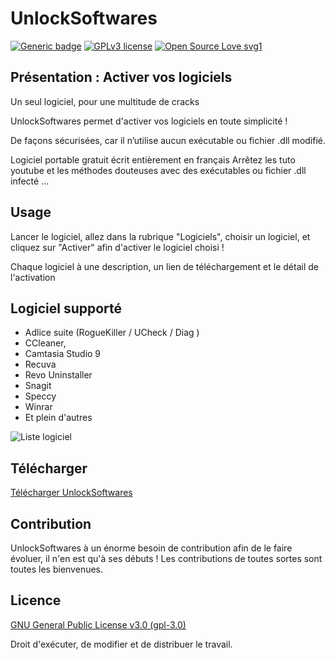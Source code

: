 # UnlockSoftwares 
[![Generic badge](https://img.shields.io/badge/Releases-2.1-green.svg)](https://github.com/ABOATDev/UnlockSoftwares/releases) [![GPLv3 license](https://img.shields.io/badge/License-GPLv3-blue.svg)](https://github.com/ABOATDev/UnlockSoftwares/blob/main/LICENSE) [![Open Source Love svg1](https://badges.frapsoft.com/os/v1/open-source.svg?v=103)](https://github.com/ABOATDev/UnlockSoftwares/releases)


## Présentation : Activer vos logiciels


Un seul logiciel, pour une multitude de cracks

UnlockSoftwares permet d'activer vos logiciels en toute simplicité !

De façons sécurisées, car il n’utilise aucun exécutable ou fichier .dll modifié.

Logiciel portable gratuit écrit entièrement en français
Arrêtez les tuto youtube et les méthodes douteuses avec des exécutables ou fichier .dll infecté ...




## Usage


Lancer le logiciel, allez dans la rubrique "Logiciels", choisir un logiciel, et cliquez sur "Activer" afin d'activer le logiciel choisi !

Chaque logiciel à une description, un lien de téléchargement et le détail de l'activation




## Logiciel supporté
- Adlice suite (RogueKiller / UCheck / Diag )
- CCleaner,
- Camtasia Studio 9
- Recuva
- Revo Uninstaller
- Snagit
- Speccy
- Winrar
- Et plein d'autres

![Liste logiciel](https://images.weserv.nl/?url=i.imgur.com/g4DeKfS.jpg&w=500&h=500[ "Capture d'écran du logiciel sur la liste des logiciels")

## Télécharger


[Télécharger UnlockSoftwares](https://github.com/ABOATDev/UnlockSoftwares/releases "Télécharger UnlockSoftwares")


## Contribution


UnlockSoftwares à un énorme besoin de contribution afin de le faire évoluer, il n'en est qu'à ses débuts !
Les contributions de toutes sortes sont toutes les bienvenues.


## Licence
[GNU General Public License v3.0 (gpl-3.0)](https://github.com/ABOATDev/UnlockSoftwares/blob/main/LICENSE)

Droit d'exécuter, de modifier et de distribuer le travail.
